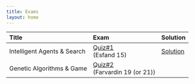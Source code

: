 ```yaml
---
title: Exams
layout: home
---
```


| Title                       | Exam        | Solution |
|:----------------------------|:------------|:---------|
| Intelligent Agents & Search | [Quiz#1](https://drive.google.com/file/d/1F2nJWSsehjhFSKxIQb3pmK3AdORzjYvV/view?usp=share_link) <br> (Esfand 15) | [Solution](https://drive.google.com/file/d/1eW2dXURK74XdDfRI1lWhexvQC0KmXzaF/view?usp=share_link) |
| Genetic Algorithms & Game   | [Quiz#2]() <br> (Farvardin 19 (or 21)) | |